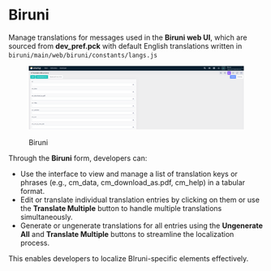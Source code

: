 # Biruni

Manage translations for messages used in the **Biruni web UI**, which are sourced from **dev\_pref.pck** with default English translations written in `biruni/main/web/biruni/constants/langs.js`

<figure><img src="../../.gitbook/assets/dev-module/biruni.png" alt=""><figcaption><p>Biruni</p></figcaption></figure>

Through the **Biruni** form, developers can:

* Use the interface to view and manage a list of translation keys or phrases (e.g., cm\_data, cm\_download\_as.pdf, cm\_help) in a tabular format.
* Edit or translate individual translation entries by clicking on them or use the **Translate Multiple** button to handle multiple translations simultaneously.
* Generate or ungenerate translations for all entries using the **Ungenerate All** and **Translate Multiple** buttons to streamline the localization process.

This enables developers to localize BIruni-specific elements effectively.
